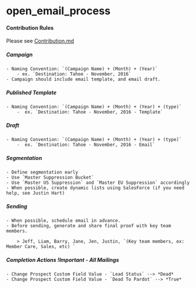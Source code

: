 # open_email_process

#### Contribution Rules
Please see [Contribution.md](/CONTRIBUTING.md)

##### Campaign
	- Naming Convention: `(Campaign Name) + (Month) + (Year)`
		- ex. `Destination: Tahoe - November, 2016`
	- Campaign should include email template, and email draft.

##### Published Template
	- Naming Convention: `(Campaign Name) + (Month) + (Year) + (type)`
		-  ex. `Destination: Tahoe - November, 2016 - Template`

##### Draft
	- Naming Convention: `(Campaign Name) + (Month) + (Year) + (type)`
		-  ex. `Destination: Tahoe - November, 2016 - Email`

##### Segmentation
	- Define segmentation early
	- Use `Master Suppression Bucket`
	- Use `Master US Suppression` and `Master EU Suppression` accordingly
	- When possible, create dynamic lists using SalesForce (if you need help, see Justin Hart)

##### Sending
	- When possible, schedule email in advance.
	- Before sending, generate and share final proof with key team members.

		> Jeff, Liam, Barry, Jane, Jen, Justin, `(Key team members, ex: Member Care, Sales, etc) `

##### Completion Actions ***!Important - All Mailings***
	- Change Prospect Custom Field Value - `Lead Status` --> *Dead*
	- Change Prospect Custom Field Value - `Dead To Pardot` --> *True*
